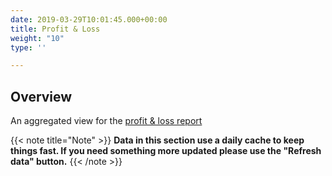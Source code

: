 ```yaml
---
date: 2019-03-29T10:01:45.000+00:00
title: Profit & Loss
weight: "10"
type: ''

---
```

## Overview

An aggregated view for the [profit & loss report](/profit-loss/index/#)

{{< note title="Note" >}}
**Data in this section use a daily cache to keep things fast. If you need something more updated please use the "Refresh data" button.**
{{< /note >}}